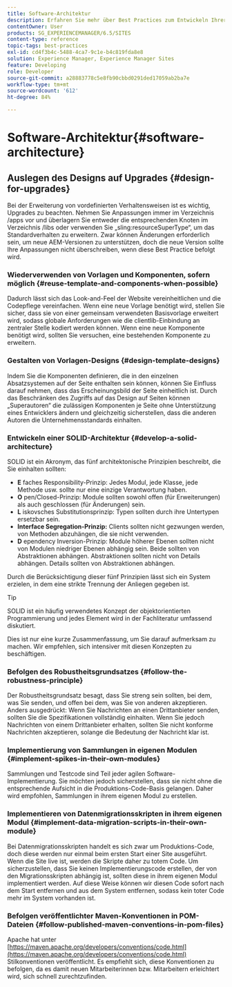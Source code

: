 ```yaml
---
title: Software-Architektur
description: Erfahren Sie mehr über Best Practices zum Entwickeln Ihrer Software für Adobe Experience Manager.
contentOwner: User
products: SG_EXPERIENCEMANAGER/6.5/SITES
content-type: reference
topic-tags: best-practices
exl-id: cd4f3b4c-5488-4ca7-9c1e-b4c819fda8e8
solution: Experience Manager, Experience Manager Sites
feature: Developing
role: Developer
source-git-commit: a28883778c5e8fb90cbbd0291ded17059ab2ba7e
workflow-type: tm+mt
source-wordcount: '612'
ht-degree: 84%

---
```


# Software-Architektur{#software-architecture}

## Auslegen des Designs auf Upgrades {#design-for-upgrades}

Bei der Erweiterung von vordefinierten Verhaltensweisen ist es wichtig, Upgrades zu beachten. Nehmen Sie Anpassungen immer im Verzeichnis /apps vor und überlagern Sie entweder die entsprechenden Knoten im Verzeichnis /libs oder verwenden Sie „sling:resourceSuperType“, um das Standardverhalten zu erweitern. Zwar können Änderungen erforderlich sein, um neue AEM-Versionen zu unterstützen, doch die neue Version sollte Ihre Anpassungen nicht überschreiben, wenn diese Best Practice befolgt wird.

### Wiederverwenden von Vorlagen und Komponenten, sofern möglich {#reuse-template-and-components-when-possible}

Dadurch lässt sich das Look-and-Feel der Website vereinheitlichen und die Codepflege vereinfachen. Wenn eine neue Vorlage benötigt wird, stellen Sie sicher, dass sie von einer gemeinsam verwendeten Basisvorlage erweitert wird, sodass globale Anforderungen wie die clientlib-Einbindung an zentraler Stelle kodiert werden können. Wenn eine neue Komponente benötigt wird, sollten Sie versuchen, eine bestehenden Komponente zu erweitern.

### Gestalten von Vorlagen-Designs {#design-template-designs}

Indem Sie die Komponenten definieren, die in den einzelnen Absatzsystemen auf der Seite enthalten sein können, können Sie Einfluss darauf nehmen, dass das Erscheinungsbild der Seite einheitlich ist. Durch das Beschränken des Zugriffs auf das Design auf Seiten können „Superautoren“ die zulässigen Komponenten je Seite ohne Unterstützung eines Entwicklers ändern und gleichzeitig sicherstellen, dass die anderen Autoren die Unternehmensstandards einhalten.

### Entwickeln einer SOLID-Architektur {#develop-a-solid-architecture}

SOLID ist ein Akronym, das fünf architektonische Prinzipien beschreibt, die Sie einhalten sollten:

* **E** faches Responsibility-Prinzip: Jedes Modul, jede Klasse, jede Methode usw. sollte nur eine einzige Verantwortung haben.
* **O** pen/Closed-Prinzip: Module sollten sowohl offen (für Erweiterungen) als auch geschlossen (für Änderungen) sein.
* **L** iskovsches Substitutionsprinzip: Typen sollten durch ihre Untertypen ersetzbar sein.
* **Interface Segregation-Prinzip:** Clients sollten nicht gezwungen werden, von Methoden abzuhängen, die sie nicht verwenden.
* **D** ependency Inversion-Prinzip: Module höherer Ebenen sollten nicht von Modulen niedriger Ebenen abhängig sein. Beide sollten von Abstraktionen abhängen. Abstraktionen sollten nicht von Details abhängen. Details sollten von Abstraktionen abhängen.

Durch die Berücksichtigung dieser fünf Prinzipien lässt sich ein System erzielen, in dem eine strikte Trennung der Anliegen gegeben ist.

>[!TIP]
>
>SOLID ist ein häufig verwendetes Konzept der objektorientierten Programmierung und jedes Element wird in der Fachliteratur umfassend diskutiert.
>
>Dies ist nur eine kurze Zusammenfassung, um Sie darauf aufmerksam zu machen. Wir empfehlen, sich intensiver mit diesen Konzepten zu beschäftigen.

### Befolgen des Robustheitsgrundsatzes {#follow-the-robustness-principle}

Der Robustheitsgrundsatz besagt, dass Sie streng sein sollten, bei dem, was Sie senden, und offen bei dem, was Sie von anderen akzeptieren. Anders ausgedrückt: Wenn Sie Nachrichten an einen Drittanbieter senden, sollten Sie die Spezifikationen vollständig einhalten. Wenn Sie jedoch Nachrichten von einem Drittanbieter erhalten, sollten Sie nicht konforme Nachrichten akzeptieren, solange die Bedeutung der Nachricht klar ist.

### Implementierung von Sammlungen in eigenen Modulen {#implement-spikes-in-their-own-modules}

Sammlungen und Testcode sind Teil jeder agilen Software-Implementierung. Sie möchten jedoch sicherstellen, dass sie nicht ohne die entsprechende Aufsicht in die Produktions-Code-Basis gelangen. Daher wird empfohlen, Sammlungen in ihrem eigenen Modul zu erstellen.

### Implementieren von Datenmigrationsskripten in ihrem eigenen Modul {#implement-data-migration-scripts-in-their-own-module}

Bei Datenmigrationsskripten handelt es sich zwar um Produktions-Code, doch diese werden nur einmal beim ersten Start einer Site ausgeführt. Wenn die Site live ist, werden die Skripte daher zu totem Code. Um sicherzustellen, dass Sie keinen Implementierungscode erstellen, der von den Migrationsskripten abhängig ist, sollten diese in ihrem eigenen Modul implementiert werden. Auf diese Weise können wir diesen Code sofort nach dem Start entfernen und aus dem System entfernen, sodass kein toter Code mehr im System vorhanden ist.

### Befolgen veröffentlichter Maven-Konventionen in POM-Dateien {#follow-published-maven-conventions-in-pom-files}

Apache hat unter [https://maven.apache.org/developers/conventions/code.html](https://maven.apache.org/developers/conventions/code.html) Stilkonventionen veröffentlicht. Es empfiehlt sich, diese Konventionen zu befolgen, da es damit neuen Mitarbeiterinnen bzw. Mitarbeitern erleichtert wird, sich schnell zurechtzufinden.
